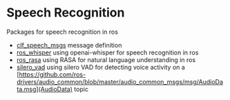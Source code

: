 # Speech Recognition

Packages for speech recognition in ros

- [clf_speech_msgs](clf_speech_msgs/) message definition
- [ros_whisper](ros_whisper/) using openai-whisper for speech recognition in ros 
- [ros_rasa](ros_rasa/) using RASA for natural language understanding in ros 
- [silero_vad](silero_vad/) using silero VAD for detecting voice activity on a [https://github.com/ros-drivers/audio_common/blob/master/audio_common_msgs/msg/AudioData.msg](AudioData) topic
